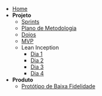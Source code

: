 - [Home](/)
- **Projeto**
  * [Sprints](Index/sprintsIndex.md)
  * [Plano de Metodologia](Project/methodology.md)
  * [Dojos](Index/dojosIndex.md)
  * [MVP](Project/mvp.md)
  * Lean Inception
    * [Dia 1](LeanInception/dia1.md) 
    * [Dia 2](LeanInception/dia2.md) 
    * [Dia 3](LeanInception/dia3.md) 
    * [Dia 4](LeanInception/dia4.md) 
- **Produto**
  * [Protótipo de Baixa Fidelidade](Produto/prototipo-baixa.md)